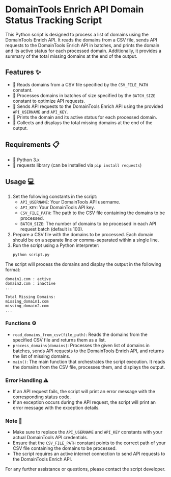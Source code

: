 
# DomainTools Enrich API Domain Status Tracking Script 

This Python script is designed to process a list of domains using the DomainTools Enrich API. It reads the domains from a CSV file, sends API requests to the DomainTools Enrich API in batches, and prints the domain and its active status for each processed domain. Additionally, it provides a summary of the total missing domains at the end of the output.

## Features :sparkles:

- :file_folder: Reads domains from a CSV file specified by the `CSV_FILE_PATH` constant.
- :arrows_counterclockwise: Processes domains in batches of size specified by the `BATCH_SIZE` constant to optimize API requests.
- :link: Sends API requests to the DomainTools Enrich API using the provided `API_USERNAME` and `API_KEY`.
- :page_facing_up: Prints the domain and its active status for each processed domain.
- :mag_right: Collects and displays the total missing domains at the end of the output.

## Requirements :clipboard:

- :snake: Python 3.x
- :wrench: requests library (can be installed via `pip install requests`)

## Usage :computer:

1. Set the following constants in the script:
    - `API_USERNAME`: Your DomainTools API username.
    - `API_KEY`: Your DomainTools API key.
    - `CSV_FILE_PATH`: The path to the CSV file containing the domains to be processed.
    - `BATCH_SIZE`: The number of domains to be processed in each API request batch (default is 100).
2. Prepare a CSV file with the domains to be processed. Each domain should be on a separate line or comma-separated within a single line.
3. Run the script using a Python interpreter:
   ```
   python script.py
   ```

The script will process the domains and display the output in the following format:

```
domain1.com : active
domain2.com : inactive
...

Total Missing Domains:
missing_domain1.com
missing_domain2.com
...
```

### Functions :gear:

- `read_domains_from_csv(file_path)`: Reads the domains from the specified CSV file and returns them as a list.
- `process_domains(domains)`: Processes the given list of domains in batches, sends API requests to the DomainTools Enrich API, and returns the list of missing domains.
- `main()`: The main function that orchestrates the script execution. It reads the domains from the CSV file, processes them, and displays the output.

### Error Handling :warning:

- If an API request fails, the script will print an error message with the corresponding status code.
- If an exception occurs during the API request, the script will print an error message with the exception details.

### Note :memo:

- Make sure to replace the `API_USERNAME` and `API_KEY` constants with your actual DomainTools API credentials.
- Ensure that the `CSV_FILE_PATH` constant points to the correct path of your CSV file containing the domains to be processed.
- The script requires an active internet connection to send API requests to the DomainTools Enrich API.

For any further assistance or questions, please contact the script developer.
